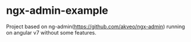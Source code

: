# ngx-admin-example
Project based on ng-admin(https://github.com/akveo/ngx-admin) running on angular v7 without some features.
